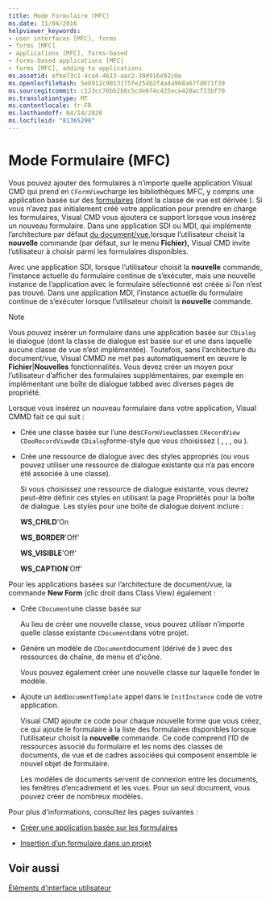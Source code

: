 ```yaml
---
title: Mode Formulaire (MFC)
ms.date: 11/04/2016
helpviewer_keywords:
- user interfaces [MFC], forms
- forms [MFC]
- applications [MFC], forms-based
- forms-based applications [MFC]
- forms [MFC], adding to applications
ms.assetid: efbe73c1-4ca4-4613-aac2-30d916e92c0e
ms.openlocfilehash: 5e8912c9013175fe254b2f4a4a968a67fd071f39
ms.sourcegitcommit: c123cc76bb2b6c5cde6f4c425ece420ac733bf70
ms.translationtype: MT
ms.contentlocale: fr-FR
ms.lasthandoff: 04/14/2020
ms.locfileid: "81365298"
---
```

# <a name="form-views-mfc"></a>Mode Formulaire (MFC)

Vous pouvez ajouter des formulaires à n’importe quelle application Visual CMD qui prend en `CFormView`charge les bibliothèques MFC, y compris une application basée sur des [formulaires](../mfc/reference/creating-a-forms-based-mfc-application.md) (dont la classe de vue est dérivée ). Si vous n’avez pas initialement créé votre application pour prendre en charge les formulaires, Visual CMD vous ajoutera ce support lorsque vous insérez un nouveau formulaire. Dans une application SDI ou MDI, qui implémente l’architecture par défaut [du document/vue,](../mfc/document-view-architecture.md)lorsque l’utilisateur choisit la **nouvelle** commande (par défaut, sur le menu **Fichier),** Visual CMD invite l’utilisateur à choisir parmi les formulaires disponibles.

Avec une application SDI, lorsque l’utilisateur choisit la **nouvelle** commande, l’instance actuelle du formulaire continue de s’exécuter, mais une nouvelle instance de l’application avec le formulaire sélectionné est créée si l’on n’est pas trouvé. Dans une application MDI, l’instance actuelle du formulaire continue de s’exécuter lorsque l’utilisateur choisit la **nouvelle** commande.

> [!NOTE]
> Vous pouvez insérer un formulaire dans une application basée sur `CDialog` le dialogue (dont la classe de dialogue est basée sur et une dans laquelle aucune classe de vue n’est implémentée). Toutefois, sans l’architecture du document/vue, Visual CMMD ne met pas automatiquement en œuvre le **Fichier**&#124;**Nouvelles** fonctionnalités. Vous devez créer un moyen pour l’utilisateur d’afficher des formulaires supplémentaires, par exemple en implémentant une boîte de dialogue tabbed avec diverses pages de propriété.

Lorsque vous insérez un nouveau formulaire dans votre application, Visual CMMD fait ce qui suit :

- Crée une classe basée sur l’une des`CFormView`classes `CRecordView` `CDaoRecordView`de `CDialog`forme-style que vous choisissez ( , , , ou ).

- Crée une ressource de dialogue avec des styles appropriés (ou vous pouvez utiliser une ressource de dialogue existante qui n’a pas encore été associée à une classe).

   Si vous choisissez une ressource de dialogue existante, vous devrez peut-être définir ces styles en utilisant la page Propriétés pour la boîte de dialogue. Les styles pour une boîte de dialogue doivent inclure :

     **WS_CHILD**'On

     **WS_BORDER**'Off'

     **WS_VISIBLE**'Off'

     **WS_CAPTION**'Off'

Pour les applications basées sur l’architecture de document/vue, la commande **New Form** (clic droit dans Class View) également :

- Crée `CDocument`une classe basée sur

   Au lieu de créer une nouvelle classe, vous pouvez utiliser n’importe quelle classe existante `CDocument`dans votre projet.

- Génère un modèle de `CDocument`document (dérivé de ) avec des ressources de chaîne, de menu et d’icône.

   Vous pouvez également créer une nouvelle classe sur laquelle fonder le modèle.

- Ajoute un `AddDocumentTemplate` appel dans le `InitInstance` code de votre application.

   Visual CMD ajoute ce code pour chaque nouvelle forme que vous créez, ce qui ajoute le formulaire à la liste des formulaires disponibles lorsque l’utilisateur choisit la **nouvelle** commande. Ce code comprend l’ID de ressources associé du formulaire et les noms des classes de documents, de vue et de cadres associées qui composent ensemble le nouvel objet de formulaire.

   Les modèles de documents servent de connexion entre les documents, les fenêtres d’encadrement et les vues. Pour un seul document, vous pouvez créer de nombreux modèles.

Pour plus d'informations, consultez les pages suivantes :

- [Créer une application basée sur les formulaires](../mfc/reference/creating-a-forms-based-mfc-application.md)

- [Insertion d’un formulaire dans un projet](../mfc/inserting-a-form-into-a-project.md)

## <a name="see-also"></a>Voir aussi

[Éléments d’interface utilisateur](../mfc/user-interface-elements-mfc.md)
